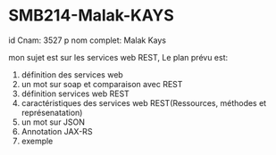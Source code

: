 # SMB214-Malak-KAYS

id Cnam: 3527 p
nom complet: Malak Kays

mon sujet est sur les services web REST, 
Le plan prévu est:

1. définition des services web
2. un mot sur soap et comparaison avec REST
3. définition services web REST
4. caractéristiques des services web REST(Ressources, méthodes et représenatation)
5. un mot sur JSON
6. Annotation JAX-RS
7. exemple
